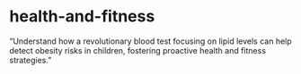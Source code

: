 # health-and-fitness
“Understand how a revolutionary blood test focusing on lipid levels can help detect obesity risks in children, fostering proactive health and fitness strategies.”
